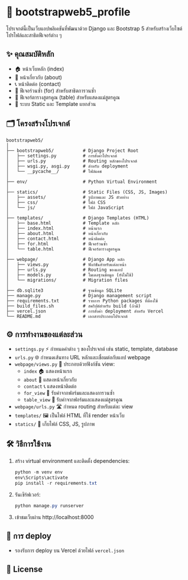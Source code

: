 # 🚀 bootstrapweb5_profile

โปรเจกต์นี้เป็นเว็บแอปพลิเคชันที่พัฒนาด้วย Django และ Bootstrap 5 สำหรับสร้างเว็บไซต์โปรไฟล์และสาธิตฟีเจอร์ต่าง ๆ

## ✨ คุณสมบัติหลัก
- 🏠 หน้าเว็บหลัก (index)
- 👤 หน้าเกี่ยวกับ (about)
- 📞 หน้าติดต่อ (contact)
- 🔁 ฟีเจอร์วนซ้ำ (for) สำหรับสาธิตการวนซ้ำ
- 🧮 ฟีเจอร์ตารางสูตรคูณ (table) สำหรับแสดงแม่สูตรคูณ
- 🎨 ระบบ Static และ Template แยกส่วน

## 🗂️ โครงสร้างโปรเจกต์

```
bootstrapweb5/
│
├── bootstrapweb5/           # Django Project Root
│   ├── settings.py          # การตั้งค่าโปรเจกต์
│   ├── urls.py              # Routing หลักของโปรเจกต์
│   ├── wsgi.py, asgi.py     # สำหรับ deployment
│   └── __pycache__/         # ไฟล์แคช
│
├── env/                     # Python Virtual Environment
│
├── statics/                 # Static Files (CSS, JS, Images)
│   ├── assets/              # รูปภาพและ JS ตัวอย่าง
│   ├── css/                 # ไฟล์ CSS
│   └── js/                  # ไฟล์ JavaScript
│
├── templates/               # Django Templates (HTML)
│   ├── base.html            # Template หลัก
│   ├── index.html           # หน้าแรก
│   ├── about.html           # หน้าเกี่ยวกับ
│   ├── contact.html         # หน้าติดต่อ
│   ├── for.html             # ฟีเจอร์วนซ้ำ
│   └── table.html           # ฟีเจอร์ตารางสูตรคูณ
│
├── webpage/                 # Django App หลัก
│   ├── views.py             # ฟังก์ชันสำหรับแต่ละหน้า
│   ├── urls.py              # Routing ของแอป
│   ├── models.py            # โมเดลฐานข้อมูล (ยังไม่ใช้)
│   └── migrations/          # Migration files
│
├── db.sqlite3               # ฐานข้อมูล SQLite
├── manage.py                # Django management script
├── requirements.txt         # รายการ Python packages ที่ต้องใช้
├── build_files.sh           # สคริปต์สำหรับ build (ถ้ามี)
├── vercel.json              # การตั้งค่า deployment สำหรับ Vercel
└── README.md                # เอกสารประกอบโปรเจกต์
```

## ⚙️ การทำงานของแต่ละส่วน

- `settings.py` ⚡ กำหนดค่าต่าง ๆ ของโปรเจกต์ เช่น static, template, database
- `urls.py` 🌐 กำหนดเส้นทาง URL หลักและเชื่อมต่อกับแอป webpage
- `webpage/views.py` 🧩 ประกอบด้วยฟังก์ชัน view:
    - `index` 🏠 แสดงหน้าแรก
    - `about` 👤 แสดงหน้าเกี่ยวกับ
    - `contact` 📞 แสดงหน้าติดต่อ
    - `for_view` 🔁 รับค่าจากฟอร์มและแสดงการวนซ้ำ
    - `table_view` 🧮 รับค่าจากฟอร์มและแสดงแม่สูตรคูณ
- `webpage/urls.py` 🛣️ กำหนด routing สำหรับแต่ละ view
- `templates/` 🖼️ เป็นไฟล์ HTML ที่ใช้ render หน้าเว็บ
- `statics/` 🎨 เก็บไฟล์ CSS, JS, รูปภาพ

## 🛠️ วิธีการใช้งาน
1. สร้าง virtual environment และติดตั้ง dependencies:
   ```powershell
   python -m venv env
   env\Scripts\activate
   pip install -r requirements.txt
   ```
2. รันเซิร์ฟเวอร์:
   ```powershell
   python manage.py runserver
   ```
3. เข้าชมเว็บผ่าน http://localhost:8000

## 🚚 การ deploy
- รองรับการ deploy บน Vercel ด้วยไฟล์ `vercel.json`

## 📄 License

